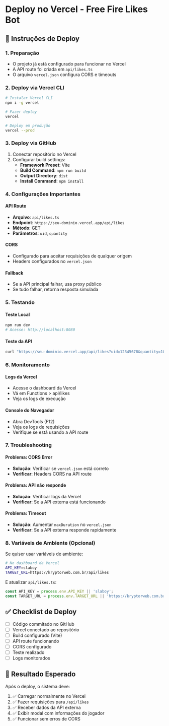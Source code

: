 # Deploy no Vercel - Free Fire Likes Bot

## 🚀 Instruções de Deploy

### 1. Preparação
- O projeto já está configurado para funcionar no Vercel
- A API route foi criada em `api/likes.ts`
- O arquivo `vercel.json` configura CORS e timeouts

### 2. Deploy via Vercel CLI
```bash
# Instalar Vercel CLI
npm i -g vercel

# Fazer deploy
vercel

# Deploy em produção
vercel --prod
```

### 3. Deploy via GitHub
1. Conectar repositório no Vercel
2. Configurar build settings:
   - **Framework Preset**: Vite
   - **Build Command**: `npm run build`
   - **Output Directory**: `dist`
   - **Install Command**: `npm install`

### 4. Configurações Importantes

#### API Route
- **Arquivo**: `api/likes.ts`
- **Endpoint**: `https://seu-dominio.vercel.app/api/likes`
- **Método**: GET
- **Parâmetros**: `uid`, `quantity`

#### CORS
- Configurado para aceitar requisições de qualquer origem
- Headers configurados no `vercel.json`

#### Fallback
- Se a API principal falhar, usa proxy público
- Se tudo falhar, retorna resposta simulada

### 5. Testando

#### Teste Local
```bash
npm run dev
# Acesse: http://localhost:8080
```

#### Teste da API
```bash
curl "https://seu-dominio.vercel.app/api/likes?uid=12345678&quantity=100"
```

### 6. Monitoramento

#### Logs da Vercel
- Acesse o dashboard da Vercel
- Vá em Functions > api/likes
- Veja os logs de execução

#### Console do Navegador
- Abra DevTools (F12)
- Veja os logs de requisições
- Verifique se está usando a API route

### 7. Troubleshooting

#### Problema: CORS Error
- **Solução**: Verificar se `vercel.json` está correto
- **Verificar**: Headers CORS na API route

#### Problema: API não responde
- **Solução**: Verificar logs da Vercel
- **Verificar**: Se a API externa está funcionando

#### Problema: Timeout
- **Solução**: Aumentar `maxDuration` no `vercel.json`
- **Verificar**: Se a API externa responde rapidamente

### 8. Variáveis de Ambiente (Opcional)

Se quiser usar variáveis de ambiente:

```bash
# No dashboard da Vercel
API_KEY=slaboy
TARGET_URL=https://kryptorweb.com.br/api/likes
```

E atualizar `api/likes.ts`:
```typescript
const API_KEY = process.env.API_KEY || 'slaboy';
const TARGET_URL = process.env.TARGET_URL || 'https://kryptorweb.com.br/api/likes';
```

## ✅ Checklist de Deploy

- [ ] Código commitado no GitHub
- [ ] Vercel conectado ao repositório
- [ ] Build configurado (Vite)
- [ ] API route funcionando
- [ ] CORS configurado
- [ ] Teste realizado
- [ ] Logs monitorados

## 🎯 Resultado Esperado

Após o deploy, o sistema deve:
1. ✅ Carregar normalmente no Vercel
2. ✅ Fazer requisições para `/api/likes`
3. ✅ Receber dados da API externa
4. ✅ Exibir modal com informações do jogador
5. ✅ Funcionar sem erros de CORS
